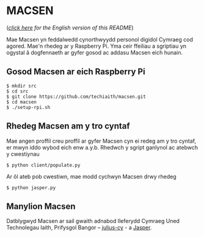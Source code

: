 MACSEN
======
(*[click here](README_en.md) for the English version of this README*)

Mae Macsen yn feddalwedd cynorthwyydd personol digidol Cymraeg cod agored. Mae'n rhedeg ar y Raspberry Pi. Yma ceir ffeiliau a sgriptiau yn ogystal â dogfennaeth ar gyfer gosod ac addasu Macsen eich hunain.

## Gosod Macsen ar eich Raspberry Pi

```
$ mkdir src
$ cd src
$ git clone https://github.com/techiaith/macsen.git
$ cd macsen
$ ./setup-rpi.sh
```

## Rhedeg Macsen am y tro cyntaf

Mae angen proffil creu proffil ar gyfer Macsen cyn ei redeg am y tro cyntaf, er mwyn iddo wybod eich enw a.y.b.  Rhedwch y sgript ganlynol ac atebwch y cwestiynau 

```
$ python client/populate.py
```

Ar ôl ateb pob cwestiwn, mae modd cychwyn Macsen drwy rhedeg

```
$ python jasper.py  
``` 

## Manylion Macsen

Datblygwyd Macsen ar sail gwaith adnabod lleferydd Cymraeg Uned Technolegau Iaith, Prifysgol Bangor – [julius-cy](https://github.com/techiaith/julius-cy)  - a [Jasper](https://github.com/techiaith/macsen/blob/master/README-JASPER.md). 
